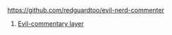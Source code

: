 





https://github.com/redguardtoo/evil-nerd-commenter



1. [Evil-commentary layer](http://spacemacs.org/layers/+vim/evil-commentary/README.html)

